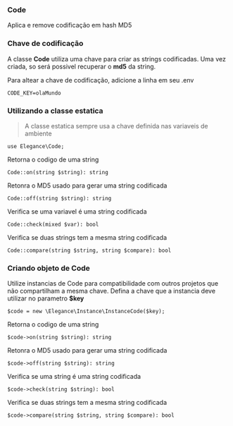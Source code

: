 ### Code

Aplica e remove codificação em hash MD5

### Chave de codificação

A classe **Code** utiliza uma chave para criar as strings codificadas. 
Uma vez criada, so será possivel recuperar o **md5** da string. 

Para altear a chave de codificação, adicione a linha em seu .env

    CODE_KEY=olaMundo


### Utilizando a classe estatica

> A classe estatica sempre usa a chave definida nas variaveis de ambiente

    use Elegance\Code;
    
Retorna o codigo de uma string

    Code::on(string $string): string

Retonra o MD5 usado para gerar uma string codificada

    Code::off(string $string): string

Verifica se uma variavel é uma string codificada

    Code::check(mixed $var): bool

Verifica se duas strings tem a mesma string codificada

    Code::compare(string $string, string $compare): bool

### Criando objeto de Code

Utilize instancias de Code para compatibilidade com outros projetos que não compartilham a mesma chave. 
Defina a chave que a instancia deve utilizar no parametro **$key**

    $code = new \Elegance\Instance\InstanceCode($key);

Retorna o codigo de uma string

    $code->on(string $string): string

Retonra o MD5 usado para gerar uma string codificada

    $code->off(string $string): string

Verifica se uma string é uma string codificada

    $code->check(string $string): bool

Verifica se duas strings tem a mesma string codificada

    $code->compare(string $string, string $compare): bool
